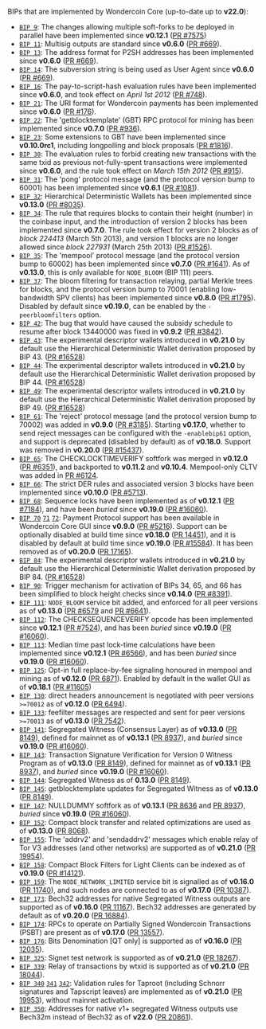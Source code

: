 BIPs that are implemented by Wondercoin Core (up-to-date up to **v22.0**):

* [`BIP 9`](https://github.com/wondercoin/bips/blob/master/bip-0009.mediawiki): The changes allowing multiple soft-forks to be deployed in parallel have been implemented since **v0.12.1**  ([PR #7575](https://github.com/wondercoin/wondercoin/pull/7575))
* [`BIP 11`](https://github.com/wondercoin/bips/blob/master/bip-0011.mediawiki): Multisig outputs are standard since **v0.6.0** ([PR #669](https://github.com/wondercoin/wondercoin/pull/669)).
* [`BIP 13`](https://github.com/wondercoin/bips/blob/master/bip-0013.mediawiki): The address format for P2SH addresses has been implemented since **v0.6.0** ([PR #669](https://github.com/wondercoin/wondercoin/pull/669)).
* [`BIP 14`](https://github.com/wondercoin/bips/blob/master/bip-0014.mediawiki): The subversion string is being used as User Agent since **v0.6.0** ([PR #669](https://github.com/wondercoin/wondercoin/pull/669)).
* [`BIP 16`](https://github.com/wondercoin/bips/blob/master/bip-0016.mediawiki): The pay-to-script-hash evaluation rules have been implemented since **v0.6.0**, and took effect on *April 1st 2012* ([PR #748](https://github.com/wondercoin/wondercoin/pull/748)).
* [`BIP 21`](https://github.com/wondercoin/bips/blob/master/bip-0021.mediawiki): The URI format for Wondercoin payments has been implemented since **v0.6.0** ([PR #176](https://github.com/wondercoin/wondercoin/pull/176)).
* [`BIP 22`](https://github.com/wondercoin/bips/blob/master/bip-0022.mediawiki): The 'getblocktemplate' (GBT) RPC protocol for mining has been implemented since **v0.7.0** ([PR #936](https://github.com/wondercoin/wondercoin/pull/936)).
* [`BIP 23`](https://github.com/wondercoin/bips/blob/master/bip-0023.mediawiki): Some extensions to GBT have been implemented since **v0.10.0rc1**, including longpolling and block proposals ([PR #1816](https://github.com/wondercoin/wondercoin/pull/1816)).
* [`BIP 30`](https://github.com/wondercoin/bips/blob/master/bip-0030.mediawiki): The evaluation rules to forbid creating new transactions with the same txid as previous not-fully-spent transactions were implemented since **v0.6.0**, and the rule took effect on *March 15th 2012* ([PR #915](https://github.com/wondercoin/wondercoin/pull/915)).
* [`BIP 31`](https://github.com/wondercoin/bips/blob/master/bip-0031.mediawiki): The 'pong' protocol message (and the protocol version bump to 60001) has been implemented since **v0.6.1** ([PR #1081](https://github.com/wondercoin/wondercoin/pull/1081)).
* [`BIP 32`](https://github.com/wondercoin/bips/blob/master/bip-0032.mediawiki): Hierarchical Deterministic Wallets has been implemented since **v0.13.0** ([PR #8035](https://github.com/wondercoin/wondercoin/pull/8035)).
* [`BIP 34`](https://github.com/wondercoin/bips/blob/master/bip-0034.mediawiki): The rule that requires blocks to contain their height (number) in the coinbase input, and the introduction of version 2 blocks has been implemented since **v0.7.0**. The rule took effect for version 2 blocks as of *block 224413* (March 5th 2013), and version 1 blocks are no longer allowed since *block 227931* (March 25th 2013) ([PR #1526](https://github.com/wondercoin/wondercoin/pull/1526)).
* [`BIP 35`](https://github.com/wondercoin/bips/blob/master/bip-0035.mediawiki): The 'mempool' protocol message (and the protocol version bump to 60002) has been implemented since **v0.7.0** ([PR #1641](https://github.com/wondercoin/wondercoin/pull/1641)). As of **v0.13.0**, this is only available for `NODE_BLOOM` (BIP 111) peers.
* [`BIP 37`](https://github.com/wondercoin/bips/blob/master/bip-0037.mediawiki): The bloom filtering for transaction relaying, partial Merkle trees for blocks, and the protocol version bump to 70001 (enabling low-bandwidth SPV clients) has been implemented since **v0.8.0** ([PR #1795](https://github.com/wondercoin/wondercoin/pull/1795)). Disabled by default since **v0.19.0**, can be enabled by the `-peerbloomfilters` option.
* [`BIP 42`](https://github.com/wondercoin/bips/blob/master/bip-0042.mediawiki): The bug that would have caused the subsidy schedule to resume after block 13440000 was fixed in **v0.9.2** ([PR #3842](https://github.com/wondercoin/wondercoin/pull/3842)).
* [`BIP 43`](https://github.com/wondercoin/bips/blob/master/bip-0043.mediawiki): The experimental descriptor wallets introduced in **v0.21.0** by default use the Hierarchical Deterministic Wallet derivation proposed by BIP 43. ([PR #16528](https://github.com/wondercoin/wondercoin/pull/16528))
* [`BIP 44`](https://github.com/wondercoin/bips/blob/master/bip-0044.mediawiki): The experimental descriptor wallets introduced in **v0.21.0** by default use the Hierarchical Deterministic Wallet derivation proposed by BIP 44. ([PR #16528](https://github.com/wondercoin/wondercoin/pull/16528))
* [`BIP 49`](https://github.com/wondercoin/bips/blob/master/bip-0049.mediawiki): The experimental descriptor wallets introduced in **v0.21.0** by default use the Hierarchical Deterministic Wallet derivation proposed by BIP 49. ([PR #16528](https://github.com/wondercoin/wondercoin/pull/16528))
* [`BIP 61`](https://github.com/wondercoin/bips/blob/master/bip-0061.mediawiki): The 'reject' protocol message (and the protocol version bump to 70002) was added in **v0.9.0** ([PR #3185](https://github.com/wondercoin/wondercoin/pull/3185)). Starting **v0.17.0**, whether to send reject messages can be configured with the `-enablebip61` option, and support is deprecated (disabled by default) as of **v0.18.0**. Support was removed in **v0.20.0** ([PR #15437](https://github.com/wondercoin/wondercoin/pull/15437)).
* [`BIP 65`](https://github.com/wondercoin/bips/blob/master/bip-0065.mediawiki): The CHECKLOCKTIMEVERIFY softfork was merged in **v0.12.0** ([PR #6351](https://github.com/wondercoin/wondercoin/pull/6351)), and backported to **v0.11.2** and **v0.10.4**. Mempool-only CLTV was added in [PR #6124](https://github.com/wondercoin/wondercoin/pull/6124).
* [`BIP 66`](https://github.com/wondercoin/bips/blob/master/bip-0066.mediawiki): The strict DER rules and associated version 3 blocks have been implemented since **v0.10.0** ([PR #5713](https://github.com/wondercoin/wondercoin/pull/5713)).
* [`BIP 68`](https://github.com/wondercoin/bips/blob/master/bip-0068.mediawiki): Sequence locks have been implemented as of **v0.12.1**  ([PR #7184](https://github.com/wondercoin/wondercoin/pull/7184)), and have been *buried* since **v0.19.0** ([PR #16060](https://github.com/wondercoin/wondercoin/pull/16060)).
* [`BIP 70`](https://github.com/wondercoin/bips/blob/master/bip-0070.mediawiki) [`71`](https://github.com/wondercoin/bips/blob/master/bip-0071.mediawiki) [`72`](https://github.com/wondercoin/bips/blob/master/bip-0072.mediawiki):
  Payment Protocol support has been available in Wondercoin Core GUI since **v0.9.0** ([PR #5216](https://github.com/wondercoin/wondercoin/pull/5216)).
  Support can be optionally disabled at build time since **v0.18.0** ([PR 14451](https://github.com/wondercoin/wondercoin/pull/14451)),
  and it is disabled by default at build time since **v0.19.0** ([PR #15584](https://github.com/wondercoin/wondercoin/pull/15584)).
  It has been removed as of **v0.20.0** ([PR 17165](https://github.com/wondercoin/wondercoin/pull/17165)).
* [`BIP 84`](https://github.com/wondercoin/bips/blob/master/bip-0084.mediawiki): The experimental descriptor wallets introduced in **v0.21.0** by default use the Hierarchical Deterministic Wallet derivation proposed by BIP 84. ([PR #16528](https://github.com/wondercoin/wondercoin/pull/16528))
* [`BIP 90`](https://github.com/wondercoin/bips/blob/master/bip-0090.mediawiki): Trigger mechanism for activation of BIPs 34, 65, and 66 has been simplified to block height checks since **v0.14.0** ([PR #8391](https://github.com/wondercoin/wondercoin/pull/8391)).
* [`BIP 111`](https://github.com/wondercoin/bips/blob/master/bip-0111.mediawiki): `NODE_BLOOM` service bit added, and enforced for all peer versions as of **v0.13.0** ([PR #6579](https://github.com/wondercoin/wondercoin/pull/6579) and [PR #6641](https://github.com/wondercoin/wondercoin/pull/6641)).
* [`BIP 112`](https://github.com/wondercoin/bips/blob/master/bip-0112.mediawiki): The CHECKSEQUENCEVERIFY opcode has been implemented since **v0.12.1** ([PR #7524](https://github.com/wondercoin/wondercoin/pull/7524)), and has been *buried* since **v0.19.0** ([PR #16060](https://github.com/wondercoin/wondercoin/pull/16060)).
* [`BIP 113`](https://github.com/wondercoin/bips/blob/master/bip-0113.mediawiki): Median time past lock-time calculations have been implemented since **v0.12.1** ([PR #6566](https://github.com/wondercoin/wondercoin/pull/6566)), and has been *buried* since **v0.19.0** ([PR #16060](https://github.com/wondercoin/wondercoin/pull/16060)).
* [`BIP 125`](https://github.com/wondercoin/bips/blob/master/bip-0125.mediawiki): Opt-in full replace-by-fee signaling honoured in mempool and mining as of **v0.12.0** ([PR 6871](https://github.com/wondercoin/wondercoin/pull/6871)). Enabled by default in the wallet GUI as of **v0.18.1** ([PR #11605](https://github.com/wondercoin/wondercoin/pull/11605))
* [`BIP 130`](https://github.com/wondercoin/bips/blob/master/bip-0130.mediawiki): direct headers announcement is negotiated with peer versions `>=70012` as of **v0.12.0** ([PR 6494](https://github.com/wondercoin/wondercoin/pull/6494)).
* [`BIP 133`](https://github.com/wondercoin/bips/blob/master/bip-0133.mediawiki): feefilter messages are respected and sent for peer versions `>=70013` as of **v0.13.0** ([PR 7542](https://github.com/wondercoin/wondercoin/pull/7542)).
* [`BIP 141`](https://github.com/wondercoin/bips/blob/master/bip-0141.mediawiki): Segregated Witness (Consensus Layer) as of **v0.13.0** ([PR 8149](https://github.com/wondercoin/wondercoin/pull/8149)), defined for mainnet as of **v0.13.1** ([PR 8937](https://github.com/wondercoin/wondercoin/pull/8937)), and *buried* since **v0.19.0** ([PR #16060](https://github.com/wondercoin/wondercoin/pull/16060)).
* [`BIP 143`](https://github.com/wondercoin/bips/blob/master/bip-0143.mediawiki): Transaction Signature Verification for Version 0 Witness Program as of **v0.13.0** ([PR 8149](https://github.com/wondercoin/wondercoin/pull/8149)), defined for mainnet as of **v0.13.1** ([PR 8937](https://github.com/wondercoin/wondercoin/pull/8937)), and *buried* since **v0.19.0** ([PR #16060](https://github.com/wondercoin/wondercoin/pull/16060)).
* [`BIP 144`](https://github.com/wondercoin/bips/blob/master/bip-0144.mediawiki): Segregated Witness as of **0.13.0** ([PR 8149](https://github.com/wondercoin/wondercoin/pull/8149)).
* [`BIP 145`](https://github.com/wondercoin/bips/blob/master/bip-0145.mediawiki): getblocktemplate updates for Segregated Witness as of **v0.13.0** ([PR 8149](https://github.com/wondercoin/wondercoin/pull/8149)).
* [`BIP 147`](https://github.com/wondercoin/bips/blob/master/bip-0147.mediawiki): NULLDUMMY softfork as of **v0.13.1** ([PR 8636](https://github.com/wondercoin/wondercoin/pull/8636) and [PR 8937](https://github.com/wondercoin/wondercoin/pull/8937)), *buried* since **v0.19.0** ([PR #16060](https://github.com/wondercoin/wondercoin/pull/16060)).
* [`BIP 152`](https://github.com/wondercoin/bips/blob/master/bip-0152.mediawiki): Compact block transfer and related optimizations are used as of **v0.13.0** ([PR 8068](https://github.com/wondercoin/wondercoin/pull/8068)).
* [`BIP 155`](https://github.com/wondercoin/bips/blob/master/bip-0155.mediawiki): The 'addrv2' and 'sendaddrv2' messages which enable relay of Tor V3 addresses (and other networks) are supported as of **v0.21.0** ([PR 19954](https://github.com/wondercoin/wondercoin/pull/19954)).
* [`BIP 158`](https://github.com/wondercoin/bips/blob/master/bip-0158.mediawiki): Compact Block Filters for Light Clients can be indexed as of **v0.19.0** ([PR #14121](https://github.com/wondercoin/wondercoin/pull/14121)).
* [`BIP 159`](https://github.com/wondercoin/bips/blob/master/bip-0159.mediawiki): The `NODE_NETWORK_LIMITED` service bit is signalled as of **v0.16.0** ([PR 11740](https://github.com/wondercoin/wondercoin/pull/11740)), and such nodes are connected to as of **v0.17.0** ([PR 10387](https://github.com/wondercoin/wondercoin/pull/10387)).
* [`BIP 173`](https://github.com/wondercoin/bips/blob/master/bip-0173.mediawiki): Bech32 addresses for native Segregated Witness outputs are supported as of **v0.16.0** ([PR 11167](https://github.com/wondercoin/wondercoin/pull/11167)). Bech32 addresses are generated by default as of **v0.20.0** ([PR 16884](https://github.com/wondercoin/wondercoin/pull/16884)).
* [`BIP 174`](https://github.com/wondercoin/bips/blob/master/bip-0174.mediawiki): RPCs to operate on Partially Signed Wondercoin Transactions (PSBT) are present as of **v0.17.0** ([PR 13557](https://github.com/wondercoin/wondercoin/pull/13557)).
* [`BIP 176`](https://github.com/wondercoin/bips/blob/master/bip-0176.mediawiki): Bits Denomination [QT only] is supported as of **v0.16.0** ([PR 12035](https://github.com/wondercoin/wondercoin/pull/12035)).
* [`BIP 325`](https://github.com/wondercoin/bips/blob/master/bip-0325.mediawiki): Signet test network is supported as of **v0.21.0** ([PR 18267](https://github.com/wondercoin/wondercoin/pull/18267)).
* [`BIP 339`](https://github.com/wondercoin/bips/blob/master/bip-0339.mediawiki): Relay of transactions by wtxid is supported as of **v0.21.0** ([PR 18044](https://github.com/wondercoin/wondercoin/pull/18044)).
* [`BIP 340`](https://github.com/wondercoin/bips/blob/master/bip-0340.mediawiki) [`341`](https://github.com/wondercoin/bips/blob/master/bip-0341.mediawiki) [`342`](https://github.com/wondercoin/bips/blob/master/bip-0342.mediawiki): Validation rules for Taproot (including Schnorr signatures and Tapscript leaves) are implemented as of **v0.21.0** ([PR 19953](https://github.com/wondercoin/wondercoin/pull/19953)), without mainnet activation.
* [`BIP 350`](https://github.com/wondercoin/bips/blob/master/bip-0350.mediawiki): Addresses for native v1+ segregated Witness outputs use Bech32m instead of Bech32 as of **v22.0** ([PR 20861](https://github.com/wondercoin/wondercoin/pull/20861)).
